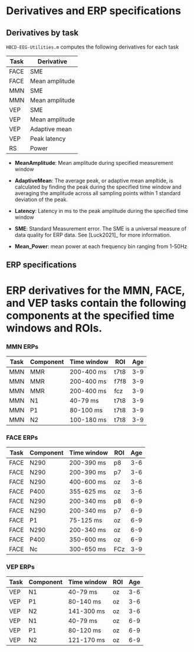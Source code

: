 # Derivatives and ERP specifications

## Derivatives by task

`HBCD-EEG-Utilities.m` computes the following derivatives for each task

| Task | Derivative     |
|------|----------------|
| FACE | SME            |
| FACE | Mean amplitude |
| MMN  | SME            |
| MMN  | Mean amplitude |
| VEP  | SME            |
| VEP  | Mean amplitude |
| VEP  | Adaptive mean  |
| VEP  | Peak latency   |
| RS   | Power          |


- **MeanAmplitude**: Mean amplitude during specified measurement window 

- **AdaptiveMean**: The average peak, or adaptive mean ampltide, is calculated by finding the peak during the specified time window and averaging the amplitude across all sampling points within 1 standard deviation of the peak. 

- **Latency**: Latency in ms to the peak amplitude during the specified time window

- **SME**: Standard Measurement error. The SME is a universal measure of data quality for ERP data. See [Luck2021]_ for more information.

- **Mean_Power**: mean power at each frequency bin ranging from 1-50Hz
 
## ERP specifications

# ERP derivatives for the MMN, FACE, and VEP tasks contain the following components at the specified time windows and ROIs. 

### MMN ERPs
| Task | Component | Time window | ROI  | Age |
|------|-----------|-------------|------|-----|
| MMN  | MMR       | 200-400 ms    | t7t8 | 3-9 |
| MMN  | MMR       | 200-400 ms    | f7f8 | 3-9 |
| MMN  | MMR       | 200-400 ms    | fcz  | 3-9 |
| MMN  | N1        | 40-79 ms      | t7t8 | 3-9 |
| MMN  | P1        | 80-100 ms     | t7t8 | 3-9 |
| MMN  | N2        | 100-180 ms    | t7t8 | 3-9 |

### FACE ERPs
| Task | Component | Time window | ROI  | Age |
|------|-----------|-------------|------|-----|
| FACE | N290      | 200-390 ms    | p8   | 3-6 |
| FACE | N290      | 200-390 ms    | p7   | 3-6 |
| FACE | N290      | 400-600 ms    | oz   | 3-6 |                              
| FACE | P400      | 355-625 ms    | oz   | 3-6 |                              
| FACE | N290      | 200-340 ms    | p8   | 6-9 |                           
| FACE | N290      | 200-340 ms    | p7   | 6-9 |                             
| FACE | P1        | 75-125 ms     | oz   | 6-9 |
| FACE | N290      | 200-340 ms    | oz   | 6-9 |
| FACE | P400      | 350-600 ms    | oz   | 6-9 |
| FACE | Nc        | 300-650 ms    | FCz  | 3-9 |

### VEP ERPs
| Task | Component | Time window | ROI  | Age |
|------|-----------|-------------|------|-----|
| VEP  | N1        | 40-79 ms      | oz   | 3-6 |
| VEP  | P1        | 80-140 ms     | oz   | 3-6 | 
| VEP  | N2        | 141-300 ms    | oz   | 3-6 |
| VEP  | N1        | 40-79 ms      | oz   | 6-9 |
| VEP  | P1        | 80-120 ms     | oz   | 6-9 |
| VEP  | N2        | 121-170 ms    | oz   | 6-9 |

